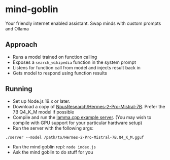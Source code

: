 # mind-goblin
Your friendly internet enabled assistant. Swap minds with custom prompts and Ollama

## Approach

- Runs a model trained on function calling
- Exposes a `search_wikipedia` function in the system prompt
- Listens for function call from model and injects result back in
- Gets model to respond using function results

## Running

- Set up Node.js 19.x or later.
- Download a copy of [NousResearch/Hermes-2-Pro-Mistral-7B](https://huggingface.co/NousResearch/Hermes-2-Pro-Mistral-7B). Prefer the 7B Q4_K_M model if possible
- Compile and run the [lamma.cpp example server](https://github.com/ggerganov/llama.cpp/blob/master/examples/server/README.md). (You may wish to compile with GPU support for your particular hardware setup)
- Run the server with the following args:
```
./server --model /path/to/Hermes-2-Pro-Mistral-7B.Q4_K_M.gguf
```
- Run the mind goblin repl: `node index.js`
- Ask the mind goblin to do stuff for you